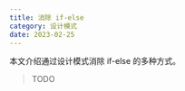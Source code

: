 ```yaml
---
title: 消除 if-else
category: 设计模式
date: 2023-02-25
---
```


本文介绍通过设计模式消除 if-else 的多种方式。
<!-- more -->

> TODO

